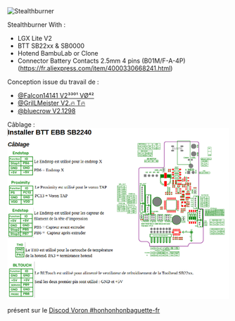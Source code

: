 <picture>
 <img alt="Stealthburner" src="images/Image000.png">
</picture>

Stealthburner With :
 - LGX Lite V2
 - BTT SB22xx & SB0000
 - Hotend BambuLab or Clone
 - Connector Battery Contacts 2.5mm 4 pins (B01M/F-A-4P) (https://fr.aliexpress.com/item/4000330668241.html)

Conception issue du travail de :
 - [@Falcon14141 V2³³⁰¹ VØ⁴²](https://discord.com/channels/460117602945990666/500407802414628876)
 - [@GrilLMeister V2.🔥 T🔥](https://discord.com/channels/460117602945990666/500407802414628876)
 - [@bluecrow V2.1298](https://discord.com/channels/460117602945990666/500407802414628876)

Câblage :
<picture>
 <img alt="Stealthburner" src="images/C%C3%A2blage%20SB2240.png">
</picture>

présent sur le [Discod Voron #honhonhonbaguette-fr](https://discord.com/channels/460117602945990666/500407802414628876)
